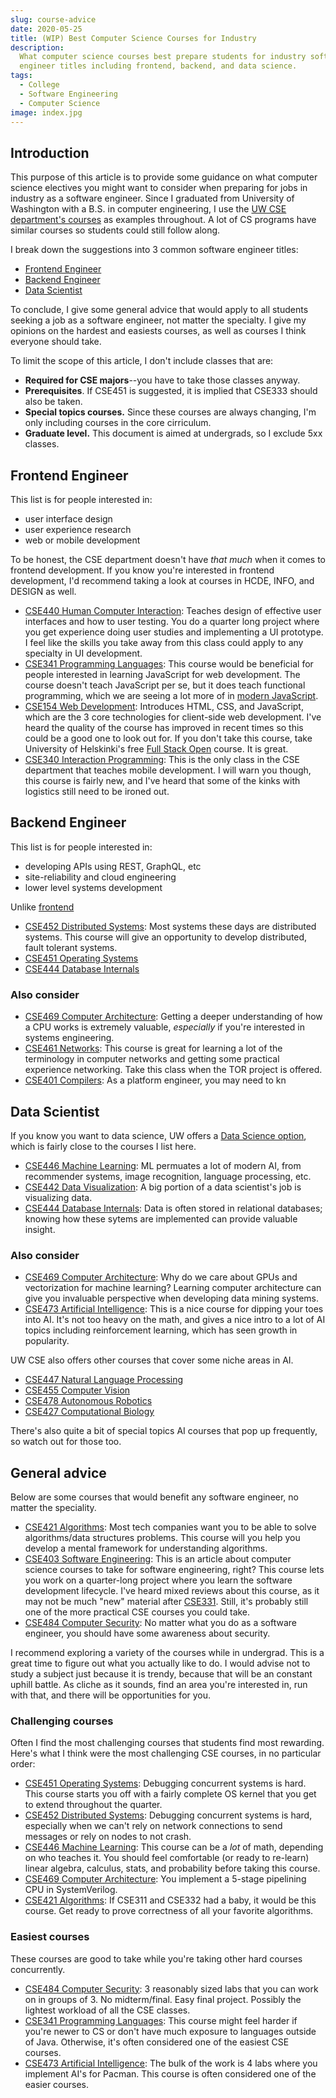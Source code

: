 ```yaml
---
slug: course-advice
date: 2020-05-25
title: (WIP) Best Computer Science Courses for Industry
description:
  What computer science courses best prepare students for industry software
  engineer titles including frontend, backend, and data science.
tags:
  - College
  - Software Engineering
  - Computer Science
image: index.jpg
---
```


## Introduction

This purpose of this article is to provide some guidance on what computer
science electives you might want to consider when preparing for jobs in industry
as a software engineer. Since I graduated from University of Washington with a
B.S. in computer engineering, I use the
[UW CSE department's courses](https://www.cs.washington.edu/education/courses/)
as examples throughout. A lot of CS programs have similar courses so students
could still follow along.

I break down the suggestions into 3 common software engineer titles:

- [Frontend Engineer](#frontend-engineer)
- [Backend Engineer](#backend-engineer)
- [Data Scientist](#data-scientist)

To conclude, I give some general advice that would apply to all students seeking
a job as a software engineer, not matter the specialty. I give my opinions on
the hardest and easiests courses, as well as courses I think everyone should
take.

To limit the scope of this article, I don't include classes that are:

- **Required for CSE majors**--you have to take those classes anyway.
- **Prerequisites**. If CSE451 is suggested, it is implied that CSE333 should
  also be taken.
- **Special topics courses.** Since these courses are always changing, I'm only
  including courses in the core cirriculum.
- **Graduate level.** This document is aimed at undergrads, so I exclude 5xx
  classes.

## Frontend Engineer

This list is for people interested in:

- user interface design
- user experience research
- web or mobile development

To be honest, the CSE department doesn't have _that much_ when it comes to
frontend development. If you know you're interested in frontend development, I'd
recommend taking a look at courses in HCDE, INFO, and DESIGN as well.

- [CSE440 Human Computer Interaction](https://courses.cs.washington.edu/courses/cse440/):
  Teaches design of effective user interfaces and how to user testing. You do a
  quarter long project where you get experience doing user studies and
  implementing a UI prototype. I feel like the skills you take away from this
  class could apply to any specialty in UI development.
- [CSE341 Programming Languages](https://courses.cs.washington.edu/courses/cse403/):
  This course would be beneficial for people interested in learning JavaScript
  for web development. The course doesn't teach JavaScript per se, but it does
  teach functional programming, which we are seeing a lot more of in
  [modern JavaScript](https://link.medium.com/vHX7Nzr8o7).
- [CSE154 Web Development](https://courses.cs.washington.edu/courses/cse154/):
  Introduces HTML, CSS, and JavaScript, which are the 3 core technologies for
  client-side web development. I've heard the quality of the course has improved
  in recent times so this could be a good one to look out for. If you don't take
  this course, take University of Helskinki's free
  [Full Stack Open](https://fullstackopen.com/en/) course. It is great.
- [CSE340 Interaction Programming](https://courses.cs.washington.edu/courses/cse340/):
  This is the only class in the CSE department that teaches mobile development.
  I will warn you though, this course is fairly new, and I've heard that some of
  the kinks with logistics still need to be ironed out.

## Backend Engineer

This list is for people interested in:

- developing APIs using REST, GraphQL, etc
- site-reliability and cloud engineering
- lower level systems development

Unlike [frontend](#frontend-engineer)

- [CSE452 Distributed Systems](https://courses.cs.washington.edu/courses/cse452/):
  Most systems these days are distributed systems. This course will give an
  opportunity to develop distributed, fault tolerant systems.
- [CSE451 Operating Systems](https://courses.cs.washington.edu/courses/cse451/)
- [CSE444 Database Internals](https://courses.cs.washington.edu/courses/cse444/)

### Also consider

- [CSE469 Computer Architecture](https://courses.cs.washington.edu/courses/cse469/):
  Getting a deeper understanding of how a CPU works is extremely valuable,
  _especially_ if you're interested in systems engineering.
- [CSE461 Networks](https://courses.cs.washington.edu/courses/cse461/): This
  course is great for learning a lot of the terminology in computer networks and
  getting some practical experience networking. Take this class when the TOR
  project is offered.
- [CSE401 Compilers](https://courses.cs.washington.edu/courses/cse401/): As a
  platform engineer, you may need to kn

## Data Scientist

If you know you want to data science, UW offers a
[Data Science option](https://www.cs.washington.edu/academics/ugrad/courses/data-science),
which is fairly close to the courses I list here.

- [CSE446 Machine Learning](https://courses.cs.washington.edu/courses/cse446/):
  ML permuates a lot of modern AI, from recommender systems, image recognition,
  language processing, etc.
- [CSE442 Data Visualization](https://courses.cs.washington.edu/courses/cse442/):
  A big portion of a data scientist's job is visualizing data.
- [CSE444 Database Internals](https://courses.cs.washington.edu/courses/cse444/):
  Data is often stored in relational databases; knowing how these sytems are
  implemented can provide valuable insight.

### Also consider

- [CSE469 Computer Architecture](https://courses.cs.washington.edu/courses/cse469/):
  Why do we care about GPUs and vectorization for machine learning? Learning
  computer architecture can give you invaluable perspective when developing data
  mining systems.
- [CSE473 Artificial Intelligence](https://courses.cs.washington.edu/courses/cse473/):
  This is a nice course for dipping your toes into AI. It's not too heavy on the
  math, and gives a nice intro to a lot of AI topics including reinforcement
  learning, which has seen growth in popularity.

UW CSE also offers other courses that cover some niche areas in AI.

- [CSE447 Natural Language Processing](https://courses.cs.washington.edu/courses/cse447/)
- [CSE455 Computer Vision](https://courses.cs.washington.edu/courses/cse455/)
- [CSE478 Autonomous Robotics](https://courses.cs.washington.edu/courses/cse478/)
- [CSE427 Computational Biology](https://courses.cs.washington.edu/courses/cse427/)

There's also quite a bit of special topics AI courses that pop up frequently, so
watch out for those too.

## General advice

Below are some courses that would benefit any software engineer, no matter the
speciality.

- [CSE421 Algorithms](https://courses.cs.washington.edu/courses/cse421/): Most
  tech companies want you to be able to solve algorithms/data structures
  problems. This course will you help you develop a mental framework for
  understanding algorithms.
- [CSE403 Software Engineering](https://courses.cs.washington.edu/courses/cse403/):
  This is an article about computer science courses to take for software
  engineering, right? This course lets you work on a quarter-long project where
  you learn the software development lifecycle. I've heard mixed reviews about
  this course, as it may not be much "new" material after
  [CSE331](https://courses.cs.washington.edu/courses/cse331/). Still, it's
  probably still one of the more practical CSE courses you could take.
- [CSE484 Computer Security](https://courses.cs.washington.edu/courses/cse484/):
  No matter what you do as a software engineer, you should have some awareness
  about security.

I recommend exploring a variety of the courses while in undergrad. This is a
great time to figure out what you actually like to do. I would advise not to
study a subject just because it is trendy, because that will be an constant
uphill battle. As cliche as it sounds, find an area you're interested in, run
with that, and there will be opportunities for you.

### Challenging courses

Often I find the most challenging courses that students find most rewarding.
Here's what I think were the most challenging CSE courses, in no particular
order:

- [CSE451 Operating Systems](https://courses.cs.washington.edu/courses/cse451/):
  Debugging concurrent systems is hard. This course starts you off with a fairly
  complete OS kernel that you get to extend throughout the quarter.
- [CSE452 Distributed Systems](https://courses.cs.washington.edu/courses/cse452/):
  Debugging concurrent systems is hard, especially when we can't rely on network
  connections to send messages or rely on nodes to not crash.
- [CSE446 Machine Learning](https://courses.cs.washington.edu/courses/cse446/):
  This course can be a _lot_ of math, depending on who teaches it. You should
  feel comfortable (or ready to re-learn) linear algebra, calculus, stats, and
  probability before taking this course.
- [CSE469 Computer Architecture](https://courses.cs.washington.edu/courses/cse469/):
  You implement a 5-stage pipelining CPU in SystemVerilog.
- [CSE421 Algorithms](https://courses.cs.washington.edu/courses/cse421/): If
  CSE311 and CSE332 had a baby, it would be this course. Get ready to prove
  correctness of all your favorite algorithms.

### Easiest courses

These courses are good to take while you're taking other hard courses
concurrently.

- [CSE484 Computer Security](https://courses.cs.washington.edu/courses/cse451/):
  3 reasonably sized labs that you can work on in groups of 3. No midterm/final.
  Easy final project. Possibly the lightest workload of all the CSE classes.
- [CSE341 Programming Languages](https://courses.cs.washington.edu/courses/cse451/):
  This course might feel harder if you're newer to CS or don't have much
  exposure to languages outside of Java. Otherwise, it's often considered one of
  the easiest CSE courses.
- [CSE473 Artificial Intelligence](https://courses.cs.washington.edu/courses/cse473/):
  The bulk of the work is 4 labs where you implement AI's for Pacman. This
  course is often considered one of the easier courses.
